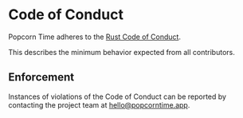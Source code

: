 # Code of Conduct

Popcorn Time adheres to the
[Rust Code of Conduct](https://www.rust-lang.org/policies/code-of-conduct).

This describes the minimum behavior expected from all contributors.

## Enforcement

Instances of violations of the Code of Conduct can be reported by contacting the project team at [hello@popcorntime.app](mailto:hello@popcorntime.app).
